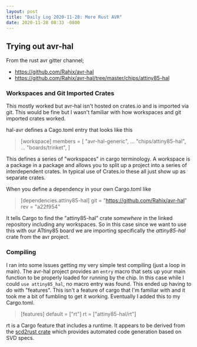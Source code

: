 ```yaml
---
layout: post
title: "Daily Log 2020-11-28: More Rust AVR"
date: 2020-11-28 08:33 -0800
---
```


## Trying out avr-hal

From the rust avr gitter channel;

* https://github.com/Rahix/avr-hal
* https://github.com/Rahix/avr-hal/tree/master/chips/attiny85-hal

### Workspaces and Git Imported Crates

This mostly worked but avr-hal isn't hosted on crates.io and is imported via git. This would be fine but I wasn't familiar with how workspaces and git imported crates worked.

hal-avr defines a Cago.toml entry that looks like this

> [workspace]
> members = [
>     "avr-hal-generic",
>     ...
>     "chips/attiny85-hal",
>     ...
>     "boards/trinket",
> ]

This defines a series of "workspaces" in cargo terminology. A workspace is a package in a package and allows you to split up a project into a series of interdependent crates. In typical use of Crates.io these all just show up as separate crates.

When you define a dependency in your own Cargo.toml like

> [dependencies.attiny85-hal]
> git = "https://github.com/Rahix/avr-hal"
> rev = "a22f954"

It tells Cargo to find the "attiny85-hal" crate *somewhere* in the linked repository including any workspaces. So in this case since we want to use this with our ATtiny85 board we are importing specifically the *attiny85-hal* crate from the avr project.

### Compiling

I ran into some issues getting my very simple test compiling (just a loop in main). The avr-hal project provides an `entry` macro that sets up your main function to be properly loaded for running by the chip. In this case while I could `use attiny85_hal`, no macro entry was found. This ended up having to do with "features". This isn't a feature of cargo that I'm familiar with and it took me a bit of fumbling to get it working. Eventually I added this to my Cargo.toml.

> [features]
> default = ["rt"]
> rt = ["attiny85-hal/rt"]

rt is a Cargo feature that includes a runtime. It appears to be derived from the [scd2rust crate](https://docs.rs/svd2rust/0.17.0/svd2rust/) which provides automated code generation based on SVD specs.
